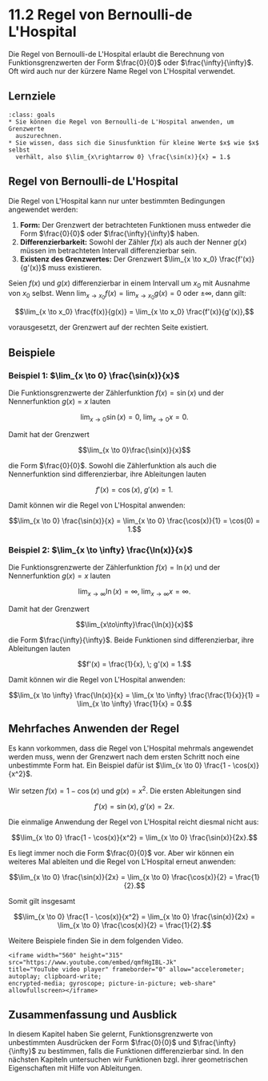 # 11.2 Regel von Bernoulli-de L'Hospital

Die Regel von Bernoulli-de L'Hospital erlaubt die Berechnung von
Funktionsgrenzwerten der Form $\frac{0}{0}$ oder $\frac{\infty}{\infty}$. Oft
wird auch nur der kürzere Name Regel von L'Hospital verwendet.

## Lernziele

```{admonition} Lernziele
:class: goals
* Sie können die Regel von Bernoulli-de L'Hospital anwenden, um Grenzwerte
  auszurechnen.
* Sie wissen, dass sich die Sinusfunktion für kleine Werte $x$ wie $x$ selbst
  verhält, also $\lim_{x\rightarrow 0} \frac{\sin(x)}{x} = 1.$
```

## Regel von Bernoulli-de L'Hospital

Die Regel von L'Hospital kann nur unter bestimmten Bedingungen angewendet werden:

1. **Form:** Der Grenzwert der betrachteten Funktionen muss entweder die Form
   $\frac{0}{0}$ oder $\frac{\infty}{\infty}$ haben.
2. **Differenzierbarkeit:** Sowohl der Zähler $f(x)$ als auch der Nenner $g(x)$
   müssen im betrachteten Intervall differenzierbar sein.
3. **Existenz des Grenzwertes:** Der Grenzwert $\lim_{x \to x_0}
   \frac{f'(x)}{g'(x)}$ muss existieren.

Seien $f(x)$ und $g(x)$ differenzierbar in einem Intervall um $x_0$ mit Ausnahme
von $x_0$ selbst. Wenn $\lim_{x \to x_0} f(x) = \lim_{x \to x_0} g(x) = 0$ oder
$\pm\infty$, dann gilt:

$$\lim_{x \to x_0} \frac{f(x)}{g(x)} = \lim_{x \to x_0} \frac{f'(x)}{g'(x)},$$

vorausgesetzt, der Grenzwert auf der rechten Seite existiert.

## Beispiele

### Beispiel 1: $\lim_{x \to 0} \frac{\sin(x)}{x}$

Die Funktionsgrenzwerte der Zählerfunktion $f(x)=\sin(x)$ und der Nennerfunktion
$g(x)=x$ lauten

$$\lim_{x\to 0}\sin(x) = 0, \; \lim_{x\to 0}x = 0.$$

Damit hat der Grenzwert

$$\lim_{x \to 0}\frac{\sin(x)}{x}$$

die Form $\frac{0}{0}$. Sowohl die Zählerfunktion als auch die Nennerfunktion
sind differenzierbar, ihre Ableitungen lauten

$$f'(x) = \cos(x), \; g'(x) = 1.$$

Damit können wir die Regel von L'Hospital anwenden:

$$\lim_{x \to 0} \frac{\sin(x)}{x} = \lim_{x \to 0} \frac{\cos(x)}{1} = \cos(0) = 1.$$

### Beispiel 2: $\lim_{x \to \infty} \frac{\ln(x)}{x}$

Die Funktionsgrenzwerte der Zählerfunktion $f(x)=\ln(x)$ und der Nennerfunktion
$g(x)=x$ lauten

$$\lim_{x\to\infty}\ln(x)=\infty, \; \lim_{x\to\infty}x = \infty.$$

Damit hat der Grenzwert

$$\lim_{x\to\infty}\frac{\ln(x)}{x}$$

die Form $\frac{\infty}{\infty}$. Beide Funktionen sind differenzierbar, ihre
Ableitungen lauten

$$f'(x) = \frac{1}{x}, \;  g'(x) = 1.$$

Damit können wir die Regel von L'Hospital anwenden:

$$\lim_{x \to \infty} \frac{\ln(x)}{x} = \lim_{x \to \infty}
\frac{\frac{1}{x}}{1} = \lim_{x \to \infty} \frac{1}{x} = 0.$$

## Mehrfaches Anwenden der Regel

Es kann vorkommen, dass die Regel von L'Hospital mehrmals angewendet werden
muss, wenn der Grenzwert nach dem ersten Schritt noch eine unbestimmte Form hat.
Ein Beispiel dafür ist $\lim_{x \to 0} \frac{1 - \cos(x)}{x^2}$.

Wir setzen $f(x) = 1 - \cos(x)$ und $g(x) = x^2$. Die ersten Ableitungen sind

$$f'(x) = \sin(x), \; g'(x) = 2x.$$

Die einmalige Anwendung der Regel von L'Hospital reicht diesmal nicht aus:

$$\lim_{x \to 0} \frac{1 - \cos(x)}{x^2} = \lim_{x \to 0} \frac{\sin(x)}{2x}.$$

Es liegt immer noch die Form $\frac{0}{0}$ vor. Aber wir können ein weiteres Mal
ableiten und die Regel von L'Hospital erneut anwenden:

$$\lim_{x \to 0} \frac{\sin(x)}{2x} = \lim_{x \to 0} \frac{\cos(x)}{2} = \frac{1}{2}.$$

Somit gilt insgesamt

$$\lim_{x \to 0} \frac{1 - \cos(x)}{x^2} = \lim_{x \to 0} \frac{\sin(x)}{2x} =
\lim_{x \to 0} \frac{\cos(x)}{2} = \frac{1}{2}.$$

Weitere Beispiele finden Sie in dem folgenden Video.

```{dropdown} Video "Grenzwerte von Funktionen: L'Hospital" von MathePeter
<iframe width="560" height="315" src="https://www.youtube.com/embed/qmfHgIBL-Jk"
title="YouTube video player" frameborder="0" allow="accelerometer; autoplay; clipboard-write;
encrypted-media; gyroscope; picture-in-picture; web-share" allowfullscreen></iframe>
```

## Zusammenfassung und Ausblick

In diesem Kapitel haben Sie gelernt, Funktionsgrenzwerte von unbestimmten
Ausdrücken der Form $\frac{0}{0}$ und $\frac{\infty}{\infty}$ zu bestimmen,
falls die Funktionen differenzierbar sind. In den nächsten Kapiteln untersuchen
wir Funktionen bzgl. ihrer geometrischen Eigenschaften mit Hilfe von
Ableitungen.
